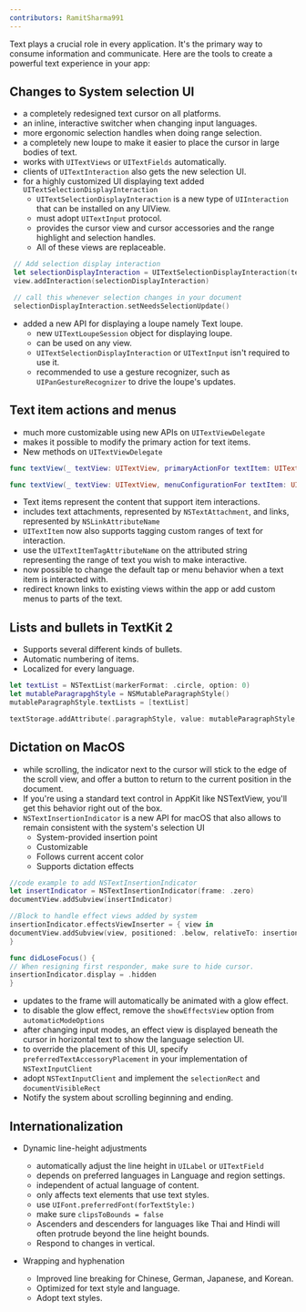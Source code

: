 ```yaml
---
contributors: RamitSharma991
---
```


Text plays a crucial role in every application. It's the primary way to consume information and communicate. Here are the tools to create a powerful text experience in your app:

## Changes to System selection UI

* a completely redesigned text cursor on all platforms.
* an inline, interactive switcher when changing input languages.
* more ergonomic selection handles when doing range selection.
* a completely new loupe to make it easier to place the cursor in large bodies of text.
* works with `UITextViews` or `UITextFields` automatically.
* clients of `UITextInteraction` also gets the new selection UI.
* for a highly customized UI displaying text added `UITextSelectionDisplayInteraction`
  * `UITextSelectionDisplayInteraction` is a new type of `UIInteraction` that can be installed on any UIView.
  * must adopt `UITextInput` protocol.
  * provides the cursor view and cursor accessories and the range highlight and selection handles.
  * All of these views are replaceable.

```swift
 // Add selection display interaction
 let selectionDisplayInteraction = UITextSelectionDisplayInteraction(textInput: document, delegate: self)
 view.addInteraction(selectionDisplayInteraction)

 // call this whenever selection changes in your document
 selectionDisplayInteraction.setNeedsSelectionUpdate()
```

* added a new API for displaying a loupe namely Text loupe.
  * new `UITextLoupeSession` object for displaying loupe.
  * can be used on any view.
  * `UITextSelectionDisplayInteraction` or `UITextInput` isn't required to use it.
  * recommended to use a gesture recognizer, such as `UIPanGestureRecognizer` to drive the loupe's updates.

## Text item actions and menus

* much more customizable using new APIs on `UITextViewDelegate`
* makes it possible to modify the primary action for text items.
* New methods on `UITextViewDelegate`

```swift
func textView(_ textView: UITextView, primaryActionFor textItem: UITextItem, defaultAction: UIAction) -> UIAction?

func textView(_ textView: UITextView, menuConfigurationFor textItem: UITextItem, defaultMenu: UIMenu) -> UITextItem.MenuConfiguration?
```

* Text items represent the content that support item interactions.
* includes text attachments, represented by `NSTextAttachment`, and links, represented by `NSLinkAttributeName`
* `UITextItem` now also supports tagging custom ranges of text for interaction.
* use the `UITextItemTagAttributeName` on the attributed string representing the range of text you wish to make interactive.
* now possible to change the default tap or menu behavior when a text item is interacted with.
* redirect known links to existing views within the app or add custom menus to parts of the text.
   
## Lists and bullets in TextKit 2
* Supports several different kinds of bullets.
* Automatic numbering of items.
* Localized for every language.

```swift
let textList = NSTextList(markerFormat: .circle, option: 0)
let mutableParagrapghStyle = NSMutableParagraphStyle()
mutableParagraphStyle.textLists = [textList]

textStorage.addAttribute(.paragraphStyle, value: mutableParagraphStyle, range: NSRange(location: 0, textStorage.length))
```

## Dictation on MacOS

* while scrolling, the indicator next to the cursor will stick to the edge of the scroll view, and offer a button to return to the current position in the document.
* If you're using a standard text control in AppKit like NSTextView, you'll get this behavior right out of the box.
* `NSTextInsertionIndicator` is a new API for macOS that also allows to remain consistent with the system's selection UI
  * System-provided insertion point
  * Customizable
  * Follows current accent color
  * Supports dictation effects

```swift
//code example to add NSTextInsertionIndicator
let insertIndicator = NSTextInsertionIndicator(frame: .zero)
documentView.addSubview(insertIndicator)

//Block to handle effect views added by system
insertionIndicator.effectsViewInserter = { view in
documentView.addSubview(view, positioned: .below, relativeTo: insertionIndicator)
}

func didLoseFocus() {
// When resigning first responder, make sure to hide cursor.
insertionIndicator.display = .hidden
}
```

  * updates to the frame will automatically be animated with a glow effect.
  * to disable the glow effect, remove the `showEffectsView` option from `automaticModeOptions`
  * after changing input modes, an effect view is displayed beneath the cursor in horizontal text to show the language selection UI.
  * to override the placement of this UI, specify `preferredTextAccessoryPlacement` in your implementation of `NSTextInputClient`
* adopt `NSTextInputClient` and implement the `selectionRect` and `documentVisibleRect`
* Notify the system about scrolling beginning and ending.


## Internationalization

* Dynamic line-height adjustments
  * automatically adjust the line height in `UILabel` or `UITextField`
  * depends on preferred languages in Language and region settings.
  * independent of actual language of content.
  * only affects text elements that use text styles.
  * use `UIFont.preferredFont(forTextStyle:)`
  * make sure `clipsToBounds = false`
  * Ascenders and descenders for languages like Thai and Hindi will often protrude beyond the line height bounds.
  * Respond to changes in vertical.
 
* Wrapping and hyphenation
  * Improved line breaking for Chinese, German, Japanese, and Korean.
  * Optimized for text style and language.
  * Adopt text styles.
